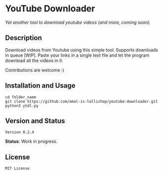 # YouTube Downloader

_Yet another tool to download youtube videos (and more, coming soon)._
 
## Description

Download videos from Youtube using this simple tool. Supports downloads in queue [WIP]. Paste your links in a single text file and let the program download all the videos in it.

Contributions are welcome :)


## Installation and Usage

```
cd folder_name
git clone https://github.com/amal-is-lollichop/youtube-downloader.git
python3 ytdl.py
```


## Version and Status

`Version 0.2.4`

**Status**: Work in progress.


## License
`MIT License`
